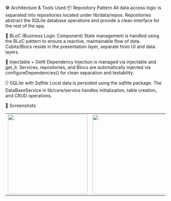 🛠️ Architecture & Tools Used
📦 Repository Pattern
All data access logic is separated into repositories located under lib/data/repos.
Repositories abstract the SQLite database operations and provide a clean interface for the rest of the app.

🔄 BLoC (Business Logic Component)
State management is handled using the BLoC pattern to ensure a reactive, maintainable flow of data.
Cubits/Blocs reside in the presentation layer, separate from UI and data layers.

💉 Injectable + GetIt
Dependency Injection is managed via injectable and get_it.
Services, repositories, and Blocs are automatically injected via configureDependencies() for clean separation and testability.

🗄️ SQLite with Sqflite
Local data is persisted using the sqflite package.
The DataBaseService in lib/core/service handles initialization, table creation, and CRUD operations.

📸 Screenshots
<table> <tr> <td align="center"><img src="https://github.com/user-attachments/assets/4e92d230-8bb7-4f14-93ca-f67ca490b0a1" width="250"/></td> <td align="center"><img src="https://github.com/user-attachments/assets/89a2dbf6-3cfa-42b2-8ad8-5b91ec552a1c" width="250"/></td> <td align="center"><img src="https://github.com/user-attachments/assets/62101aab-fdec-491e-bfa5-38f049899d07" width="250"/></td> </tr> </table>
